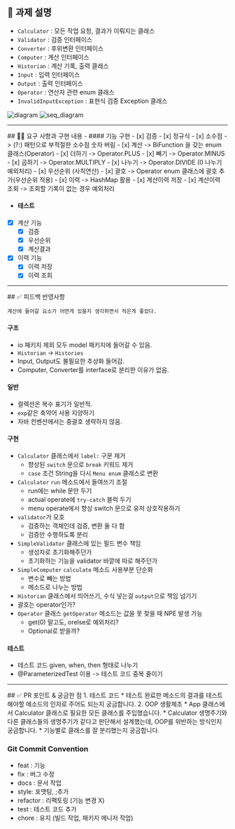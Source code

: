 <!--
  템플릿은 아직 PR 작성이 익숙하지 않으신 분들을 위해서 제공하는 가이드입니다!
  리뷰어 또는 이 PR을 보게 될 다른 사람들이 이 PR을 보는데 참고할 수 있는 내용이 있다면 포함해서 작성해주시면 됩니다.
-->

## 📌 과제 설명 <!-- 어떤 걸 만들었는지 대략적으로 설명해주세요 -->
* `Calculator` : 모든 작업 요청, 결과가 이뤄지는 클래스
* `Validator` : 검증 인터페이스
* `Converter` : 후위변환 인터페이스
* `Computer` : 계산 인터페이스
* `Historian`   : 계산 기록, 출력 클래스
* `Input` : 입력 인터페이스
* `Output` : 출력 인터페이스
* `Operator` : 연산자 관련 enum 클래스
* `InvalidInputException` : 표현식 검증 Exception 클래스

![diagram](https://github.com/prgrms-be-devcourse/java-calculator/assets/54990890/af5e8512-35ec-4953-88ec-517d6a28d03f)
![seq_diagram](https://github.com/prgrms-be-devcourse/java-calculator/assets/54990890/e03e82fe-1167-43a2-8a6e-90efcfb7501d)

<hr/>
## 👩‍💻 요구 사항과 구현 내용 <!-- 기능을 Commit 별로 잘개 쪼개고, Commit 별로 설명해주세요 -->
- #### 기능 구현
- [x] 검증
    - [x] 정규식
    - [x] 소수점 -> (?:) 패턴으로 부적절한 소수점 숫자 버림
- [x] 계산 -> BiFunction 을 갖는 enum 클래스(Operator)
    - [x] 더하기 -> Operator.PLUS
    - [x] 빼기 -> Operator.MINUS
    - [x] 곱하기 -> Operator.MULTIPLY
    - [x] 나누기 -> Operator.DIVIDE (0 나누기 예외처리)
- [x] 우선순위 (사칙연산)
    - [x] 괄호 -> Operator enum 클래스에 괄호 추가(우선순위 적용)
- [x] 이력 -> HashMap 활용
    - [x] 계산이력 저장
    - [x] 계산이력 조회 -> 조회할 기록이 없는 경우 예외처리

- #### 테스트
- [x] 계산 기능
    - [x] 검증
    - [x] 우선순위
    - [x] 계산결과
- [x] 이력 기능
    - [x] 이력 저장
    - [x] 이력 조회

<hr/>
## ✅ 피드백 반영사항  <!-- 지난 코드리뷰에서 고친 사항을 적어주세요. 재PR 시에만 사용해 주세요! (재PR 아닌 경우 삭제) -->

`계산에 들어갈 요소가 어떤게 있을지 생각하면서 적은게 좋았다.`
#### 구조
* io 패키지 제외 모두 model 패키지에 들어갈 수 있음.
* `Historian` -> `Histories`
* Input, Output도 불필요한 추상화 들어감.
* Computer, Converter를 interface로 분리한 이유가 없음.

#### 일반
* 컬렉션은 복수 표기가 일반적.
* `exp`같은 축약어 사용 지양하기
* 자바 컨벤션에서는 중괄호 생략하지 않음.

#### 구현
* `Calculator` 클래스에서 `label:` 구문 제거
    * 향상된 `switch` 문으로 `break` 키워드 제거
    * `case` 조건 String을 다시 `Menu enum` 클래스로 변환
* `Calculator` `run` 메소드에서 들여쓰기 조절
    * run에는 while 문만 두기
    * actual operate에 `try-catch` 블럭 두기
    * menu operate에서 향상 switch 문으로 유저 상호작용하기
* `validator`가 모호
    * 검증하는 객체인데 검증, 변환 둘 다 함
    * 검증만 수행하도록 분리
* `SimpleValidator` 클래스에 있는 필드 변수 책임
    * 생성자로 초기화해주던가
    * 초기화하는 기능을 validator 바깥에 따로 해주던가
* `SimpleComputer` `calculate` 메소드 사용부분 단순화
    * 변수로 빼는 방법
    * 메소드로 나누는 방법
* `Historian` 클래스에서 띄어쓰기, 수식 넣는걸 `output`으로 책임 넘기기
* 괄호는 operator인가?
* `Operator` 클래스 `getOperator` 메소드는 값을 못 찾을 때 NPE 발생 가능
    * get(0) 말고도, orelse로 예외처리?
    * Optional로 받을까?

#### 테스트
* 테스트 코드 given, when, then 형태로 나누기
* @ParameterizedTest 이용 -> 테스트 코드 중복 줄이기

<hr/>
## ✅ PR 포인트 & 궁금한 점 <!-- 리뷰어 분들이 집중적으로 보셨으면 하는 내용을 적어주세요 -->
1. 테스트 코드
    * 테스트 완료한 메소드의 결과를 테스트해야할 메소드의 인자로 주어도 되는지 궁금합니다.
2. OOP 생활체조
    * App 클래스에서 Calculator 클래스로 필요한 모든 클래스를 주입했습니다.
      * Calculator 생명주기와 다른 클래스들의 생명주기가 같다고 판단해서 설계했는데, OOP를 위반하는 방식인지 궁금합니다.
    * 기능별로 클래스를 잘 분리했는지 궁금합니다.


### Git Commit Convention
* feat : 기능
* fix  : 버그 수정
* docs : 문서 작업
* style: 포맷팅, ;추가
* refactor : 리팩토링 (기능 변경 X)
* test : 테스트 코드 추가
* chore : 유지 (빌드 작업, 패키지 메니저 작업)